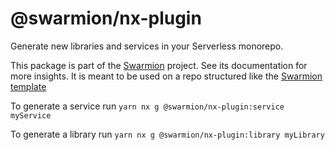 # @swarmion/nx-plugin

Generate new libraries and services in your Serverless monorepo.

This package is part of the [Swarmion](https://github.com/swarmion/swarmion) project. See its documentation for more insights.
It is meant to be used on a repo structured like the [Swarmion template](https://github.com/swarmion/template)

To generate a service run `yarn nx g @swarmion/nx-plugin:service myService`

To generate a library run `yarn nx g @swarmion/nx-plugin:library myLibrary`
